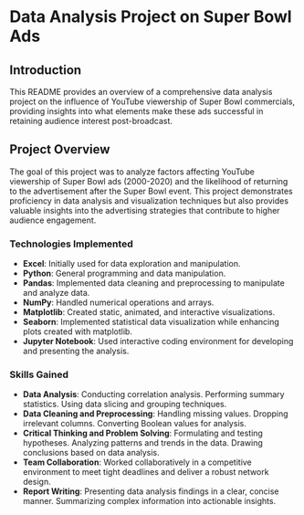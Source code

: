 # Data Analysis Project on Super Bowl Ads

## Introduction
This README provides an overview of a comprehensive data analysis project on the influence of YouTube viewership of Super Bowl commercials, providing insights into what elements make these ads successful in retaining audience interest post-broadcast.

## Project Overview
The goal of this project was to analyze factors affecting YouTube viewership of Super Bowl ads (2000-2020) and the likelihood of returning to the advertisement after the Super Bowl event. This project demonstrates proficiency in data analysis and visualization techniques but also provides valuable insights into the advertising strategies that contribute to higher audience engagement.

### Technologies Implemented
- **Excel**: Initially used for data exploration and manipulation.
- **Python**: General programming and data manipulation.
- **Pandas**: Implemented data cleaning and preprocessing to manipulate and analyze data.
- **NumPy**: Handled numerical operations and arrays.
- **Matplotlib**: Created static, animated, and interactive visualizations.
- **Seaborn**: Implemented statistical data visualization while enhancing plots created with matplotlib.
- **Jupyter Notebook**: Used interactive coding environment for developing and presenting the analysis.

### Skills Gained
- **Data Analysis**: Conducting correlation analysis. Performing summary statistics. Using data slicing and grouping techniques.
- **Data Cleaning and Preprocessing**: Handling missing values. Dropping irrelevant columns. Converting Boolean values for analysis.
- **Critical Thinking and Problem Solving**: Formulating and testing hypotheses. Analyzing patterns and trends in the data. Drawing conclusions based on data analysis.
- **Team Collaboration**: Worked collaboratively in a competitive environment to meet tight deadlines and deliver a robust network design.
- **Report Writing**: Presenting data analysis findings in a clear, concise manner. Summarizing complex information into actionable insights.
